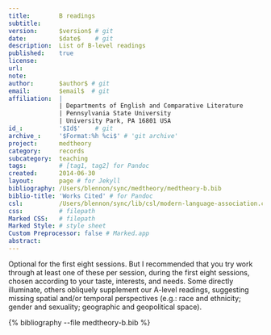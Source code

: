 ```yaml
---
title:        B readings
subtitle:     
version:      $version$ # git
date:         $date$    # git
description:  List of B-level readings
published:    true
license:      
url:          
note:         
author:       $author$ # git
email:        $email$  # git
affiliation:  | 
              | Departments of English and Comparative Literature
              | Pennsylvania State University
              | University Park, PA 16801 USA
id_:          '$Id$'    # git
archive_:     '$Format:%h %ci$' # 'git archive'
project:      medtheory
category:     records
subcategory:  teaching
tags:         # [tag1, tag2] for Pandoc
created:      2014-06-30
layout:       page # for Jekyll
bibliography: /Users/blennon/sync/medtheory/medtheory-b.bib
biblio-title: 'Works Cited' # for Pandoc
csl:          /Users/blennon/sync/lib/csl/modern-language-association.csl
css:          # filepath
Marked CSS:   # filepath
Marked Style: # style sheet
Custom Preprocessor: false # Marked.app
abstract:     
---
```


Optional for the first eight sessions. But I recommended that you try work through at least one of these per session, during the first eight sessions, chosen according to your taste, interests, and needs. Some directly illuminate, others obliquely supplement our A-level readings, suggesting missing spatial and/or temporal perspectives (e.g.: race and ethnicity; gender and sexuality; geographic and geopolitical space).

{% bibliography --file medtheory-b.bib %}
